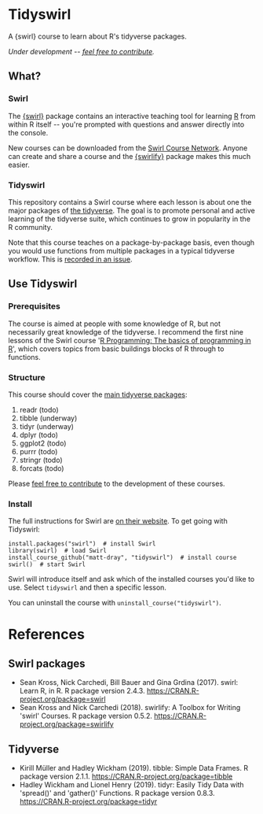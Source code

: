 # Tidyswirl

A {swirl} course to learn about R's tidyverse packages.

_Under development -- [feel free to contribute](https://github.com/matt-dray/tidyswirl/blob/master/CONTRIBUTING.md)._

## What?

### Swirl

The [{swirl}](https://swirlstats.com/) package contains an interactive teaching tool for learning [R](https://www.r-project.org/about.html) from within R itself -- you're prompted with questions and answer directly into the console.

New courses can be downloaded from the [Swirl Course Network](http://swirlstats.com/scn/). Anyone can create and share a course and the [{swirlify}](http://swirlstats.com/swirlify/) package makes this much easier.

### Tidyswirl

This repository contains a Swirl course where each lesson is about one the major packages of [the tidyverse](https://www.tidyverse.org/). The goal is to promote personal and active learning of the tidyverse suite, which continues to grow in popularity in the R community.

Note that this course teaches on a package-by-package basis, even though you would use functions from multiple packages in a typical tidyverse workflow. This is [recorded in an issue](https://github.com/matt-dray/tidyswirl/issues/6).

## Use Tidyswirl

### Prerequisites

The course is aimed at people with some knowledge of R, but not necessarily great knowledge of the tidyverse. I recommend the first nine lessons of the Swirl course '[R Programming: The basics of programming in R](http://swirlstats.com/scn/rprog.html)', which covers topics from basic buildings blocks of R through to functions.

### Structure

This course should cover the [main tidyverse packages](https://www.tidyverse.org/packages/):

1. readr (todo)
1. tibble (underway)
1. tidyr (underway)
1. dplyr (todo)
1. ggplot2 (todo)
1. purrr (todo)
1. stringr (todo)
1. forcats (todo)

Please [feel free to contribute](https://github.com/matt-dray/tidyswirl/blob/master/CONTRIBUTING.md) to the development of these courses.

### Install

The full instructions for Swirl are [on their website](https://swirlstats.com/students.html). To get going with Tidyswirl:

```{r}
install.packages("swirl")  # install Swirl
library(swirl)  # load Swirl
install_course_github("matt-dray", "tidyswirl")  # install course
swirl()  # start Swirl
```

Swirl will introduce itself and ask which of the installed courses you'd like to use. Select `tidyswirl` and then a specific lesson.

You can uninstall the course with `uninstall_course("tidyswirl")`.

# References

## Swirl packages

* Sean Kross, Nick Carchedi, Bill Bauer and Gina Grdina (2017). swirl: Learn R, in R. R package version 2.4.3. https://CRAN.R-project.org/package=swirl
* Sean Kross and Nick Carchedi (2018). swirlify: A Toolbox for Writing 'swirl' Courses. R package version 0.5.2. https://CRAN.R-project.org/package=swirlify

## Tidyverse

* Kirill Müller and Hadley Wickham (2019). tibble: Simple Data Frames. R package version 2.1.1. https://CRAN.R-project.org/package=tibble
* Hadley Wickham and Lionel Henry (2019). tidyr: Easily Tidy Data with 'spread()' and 'gather()' Functions. R package version 0.8.3. https://CRAN.R-project.org/package=tidyr